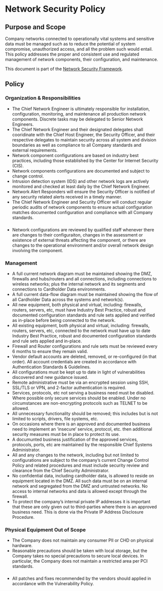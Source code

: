 # Network Security Policy

## Purpose and Scope

Company networks connected to operationally vital systems and sensitive data must be managed such as to reduce the potential of system compromise, unauthorized access, and all the problem such would entail. This policy addresses the proper and consistent use and regulated management of network components, their configuration, and maintenance.

This document is part of the [Network Security Framework](../Network%20Security%20Framework.md).

## Policy

### Organization & Responsibilities

* The Chief Network Engineer is ultimately responsible for installation, configuration, monitoring, and maintenance all production network components. Discrete tasks may be delegated to Senior Network Engineers.
* The Chief Network Engineer and their designated delegates shall cooridinate with the Chief Host Engineer, the Security Officer, and their respective delegates to maintain security across all system and division boundaries as well as compliance to all Company standards and external requirements.
* Network component configurations are based on industry best practices, including those established by the Center for Internet Security (CIS).
* Network components configurations are documented and subject to change control.
* Intrusion detection system (IDS) and other network logs are actively monitored and checked at least daily by the Chief Network Engineer.
* Network Alert Responders will ensure the Security Officer is notified of any security related alerts received in a timely manner.
* The Chief Network Engineer and Security Officer will conduct regular periodic audits of network components to ensure actual configuration matches documented configuration and compliance with all Company standards.

### 

* Network configurations are reviewed by qualified staff whenever there are changes to their configuraiton, changes in the assessment or existence of external threats affecting the component, or there are changes to the operational environment and/or overall network design involving the component.

### Management

* A full current network diagram must be maintained showing the DMZ, firewalls and hubs/routers and all connections, including connections to wireless networks; plus the internal network and its segments and connections to Cardholder Data environments. 
* A full current data-flow diagram must be maintained showing the flow of all Cardholder Data across the systems and network(s).
* All new equipment, both physical and virtual, including: firewalls, routers, servers, etc, must have Industry Best Practice, robust and documented configuration standards and rule sets applied and verified as in-place before being connected to the network. 
* All existing equipment, both physical and virtual, including: firewalls, routers, servers, etc, connected to the network must have up to date Industry Best Practice, robust and documented configuration standards and rule sets applied and in-place. 
* Firewall and Router configurations and rule sets must be reviewed every 6 months to ensure they remain valid. 
* Vendor default accounts are deleted, removed, or re-configured (in that order). All account credentials are created in accordance with Authentication Standards & Guidelines.
* All configurations must be kept up to date in light of vulnerabilities discovered and new guidance issued.
* Remote administrative must be via an encrypted session using SSH, SSL/TLS or VPN, and 2-factor authentication is required. 
* Services, protocols, etc not serving a business need must be disabled. Where possible only secure services should be enabled. Under no circumstances are non-encrypting protocols such as TELNET to be allowed.
* All unnecessary functionality should be removed; this includes but is not limited to scripts, drivers, file systems, etc.
* On occasions where there is an approved and documented business need to implement an ‘insecure’ service, protocol, etc. then additional security measures must be in place to protect its use.
* A documunted business justification of the approved services, protocols, ports, etc are maintained by the responsible Chief Systems Administrator.
* All and any changes to the network, including but not limited to configurations are subject to the company’s current Change Control Policy and related procedures and must include security review and clearance from the Chief Security Administrator. 
* No confidential data, including cardholder data, is allowed to reside on equipment located in the DMZ. All such data must be on an internal network and segregated from the DMZ and untrusted networks. No access to internal networks and data is allowed except through the firewall. 
* To protect the company’s internal private IP addresses it is important that these are only given out to third-parties where there is an approved business need. This is done via the Private IP Address Disclosure Procedure.

### Physical Equipment Out of Scope

* The Company does not maintain any consumer PII or CHD on physical hardware.
* Reasonable precautions should be taken with local storage, but the Company takes no special precautions to secure local devices. In particular, the Company does not maintain a restricted area per PCI standards. 

### 

* All patches and fixes recommended by the vendors should applied in accordance with the Vulnerability Policy.
